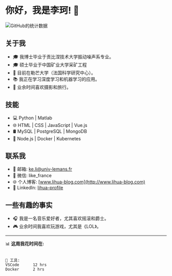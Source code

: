 # 你好，我是李珂! 👋

![GitHub的统计数据](https://github-readme-stats.vercel.app/api?username=lihua&show_icons=true)

## 关于我

- 🎓 我博士毕业于贡比涅技术大学振动噪声系专业。
- 🎓 硕士毕业于中国矿业大学采矿工程
- 💼 目前在勒芒大学（法国科学研究中心）。
- 📚 我正在学习深度学习和机器学习的应用。
- 🎨 业余时间喜欢摄影和旅行。

## 技能

- 💻 Python | Matlab 
- 🌐 HTML | CSS | JavaScript | Vue.js
- 🛢️ MySQL | PostgreSQL | MongoDB
- 🚀 Node.js | Docker | Kubernetes

## 联系我

- 📧 邮箱: [ke.li@univ-lemans.fr](ke.li@univ-lemans.fr)
- 📱 微信: like_france
- 🌐 个人博客: [www.lihua-blog.com](http://www.lihua-blog.com)
- 💼 LinkedIn: [lihua-profile](https://www.linkedin.com/in/lihua-profile)

## 一些有趣的事实

- 🎧 我是一名音乐爱好者，尤其喜欢摇滚和爵士。
- 🎮 业余时间我喜欢玩游戏，尤其是《LOL》。

---

📊 **这周我花时间在:**

```text

🔧 工具: 
VSCode      12 hrs
Docker      2 hrs
